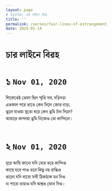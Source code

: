 ```yaml
---
layout: page
# title: চার লাইনে বিরহ
title: ''
permalink: /verses/four-lines-of-estrangement
date: 2025-01-14
---
```


<style>
  body {
    font-family: Roboto,Calibri,Arial,Helvetica,"Noto Serif Bengali",sans-serif;
  }

  pre {
    font-family: Roboto,Calibri,Arial,Helvetica,"Noto Serif Bengali",sans-serif; background-color:transparent;
  }
</style>

# চার লাইনে বিরহ

# ১ ```Nov 01, 2020```
<div>
  <pre>
শিকেতেই তোলা ছিল স্মৃতি সব, দড়িদড়া
এতকাল পরে তাতে কেন দিলে জোর নাড়া,
ভুলে যাওয়া সুতো ধরে কেন তুমি টান দিলে?
আমারে কান্দায়া তুমি নিজেও তো কান্দিলে।
  </pre>
</div>



# ২ ```Nov 01, 2020```
<div>
  <pre>
দূরে আছি জানো যদি মোর তরে কান্দিও
কাছে যবে পাও তবে কিছু নয় রান্ধিও
ভালো যদি বাসো সখী ঠিকঠাক মন দিও
না পারো তাহাও যদি অন্তত ফোন দিও।
  </pre>
</div>
